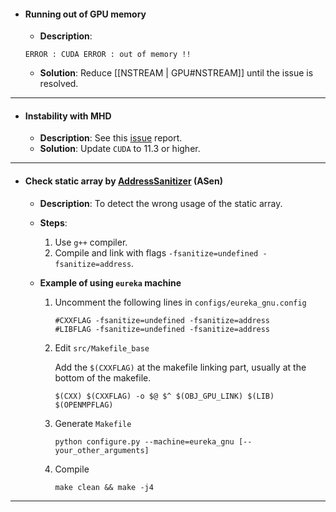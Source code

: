 * #### Running out of GPU memory
   * **Description**:
   ```
   ERROR : CUDA ERROR : out of memory !!
   ```
   * **Solution**: Reduce [[NSTREAM | GPU#NSTREAM]] until the issue is resolved.
* * *

* #### Instability with MHD
   * **Description**: See this [issue](https://github.com/gamer-project/gamer/issues/80#issuecomment-1030177067) report.
   * **Solution**: Update `CUDA` to 11.3 or higher.

* * *
* #### Check static array by [AddressSanitizer](https://github.com/google/sanitizers/wiki/AddressSanitizer) (ASen)
   * **Description**: To detect the wrong usage of the static array.
   * **Steps**:
      1. Use `g++` compiler.
      1. Compile and link with flags `-fsanitize=undefined -fsanitize=address`.

   * **Example of using `eureka` machine**
      1. Uncomment the following lines in `configs/eureka_gnu.config`
         ```
         #CXXFLAG -fsanitize=undefined -fsanitize=address
         #LIBFLAG -fsanitize=undefined -fsanitize=address
         ```
      1. Edit `src/Makefile_base`
    
         Add the `$(CXXFLAG)` at the makefile linking part, usually at the bottom of the makefile.
         ```
         $(CXX) $(CXXFLAG) -o $@ $^ $(OBJ_GPU_LINK) $(LIB) $(OPENMPFLAG)
         ```
      1. Generate `Makefile`
         ```
         python configure.py --machine=eureka_gnu [--your_other_arguments]
         ```
      1. Compile
         ```
         make clean && make -j4
         ```
* * *
